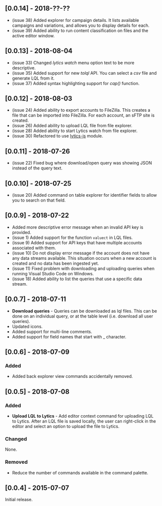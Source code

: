 ## [0.0.14] - 2018-??-??
- (issue 38) Added explorer for campaign details. It lists available campaigns and variations, and allows you to display details for each.
- (issue 39) Added ability to run content classification on files and the active editor window.

## [0.0.13] - 2018-08-04
- (issue 33) Changed _lytics watch_ menu option text to be more descriptive.
- (issue 35) Added support for new _tolql_ API. You can select a _csv_ file and generate LQL from it.
- (issue 37) Added syntax highlighting support for _cap()_ function.

## [0.0.12] - 2018-08-03
- (issue 24) Added ability to export accounts to FileZilla. This creates a file that can be imported into FileZilla. For each account, an sFTP site is created.
- (issue 26) Added ability to upload LQL file from file explorer.
- (issue 28) Added ability to start Lytics watch from file explorer.
- (issue 30) Refactored to use [lytics-js](https://www.npmjs.com/package/lytics-js) module.

## [0.0.11] - 2018-07-26
- (issue 22) Fixed bug where download/open query was showing JSON instead of the query text.

## [0.0.10] - 2018-07-25
- (issue 20) Added command on table explorer for identifier fields to allow you to search on that field.

## [0.0.9] - 2018-07-22
- Added more descriptive error message when an invalid API key is provided.
- (issue 1) Added support for the function `valuect` in LQL files.
- (issue 9) Added support for API keys that have multiple accounts associated with them.
- (issue 10) Do not display error message if the account does not have any data streams available. This situation occurs when a new account is created and no data has been ingested yet.
- (issue 11) Fixed problem with downloading and uploading queries when running Visual Studio Code on Windows.
- (issue 18) Added ability to list the queries that use a specific data stream.

## [0.0.7] - 2018-07-11
- **Download queries** - Queries can be downloaded as lql files. This can be done on an individual query, or at the table level (i.e. download all user queries).
- Updated icons. 
- Added support for multi-line comments.
- Added support for field names that start with _ character.

## [0.0.6] - 2018-07-09
### Added
- Added back explorer view commands accidentally removed.

## [0.0.5] - 2018-07-08
### Added
- **Upload LQL to Lytics** - Add editor context command for uploading LQL to Lytics. After an LQL file is saved locally, the user can right-click in the editor and select an option to upload the file to Lytics.

### Changed
None. 

### Removed
- Reduce the number of commands available in the command palette.

## [0.0.4] - 2015-07-07
Initial release.
